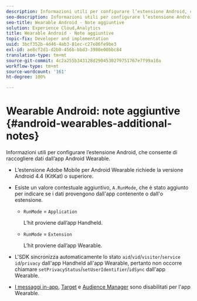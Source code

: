 ```yaml
---
description: Informazioni utili per configurare l’estensione Android, che consente di raccogliere dati dall’app Android Wearable.
seo-description: Informazioni utili per configurare l’estensione Android, che consente di raccogliere dati dall’app Android Wearable.
seo-title: Wearable Android - Note aggiuntive
solution: Experience Cloud,Analytics
title: Wearable Android - Note aggiuntive
topic-fix: Developer and implementation
uuid: 3bcf352b-4d46-4ab3-81ec-c27e86fe9be3
exl-id: ae8cf2d1-d2b0-456b-bbd3-3980e00bbc84
translation-type: tm+mt
source-git-commit: 4c2a255b343128d2904530279751767e7f99a10a
workflow-type: tm+mt
source-wordcount: '161'
ht-degree: 100%

---
```


# Wearable Android: note aggiuntive {#android-wearables-additional-notes}

Informazioni utili per configurare l’estensione Android, che consente di raccogliere dati dall’app Android Wearable.

* L’estensione Adobe Mobile per Android Wearable richiede la versione Android 4.4 (KitKat) o superiore.
* Esiste un valore contestuale aggiuntivo, `A.RunMode`, che è stato aggiunto per indicare se i dati provengono dall&#39;app contenente o dall&#39;o estensione.

   * `RunMode` = `Application`

      L’hit proviene dall’app Handheld.

   * `RunMode` =  `Extension`

      L’hit proviene dall’app Wearable.

* L&#39;SDK sincronizza automaticamente lo stato `aid`/`vid`/`visitor`/`service id`/`privacy` dall&#39;app Handheld all&#39;app Wearable, pertanto non occorre chiamare `setPrivacyStatus`/`setUserIdentifier`/`idSync` dall&#39;app Wearable.
* [I messaggi in-app](/help/android/messaging-main/messaging/messaging.md), [Target](/help/android/target-main/target.md) e [Audience Manager](/help/android/audience-manager/audiencemgmt.md) sono disabilitati per l&#39;app Wearable.
